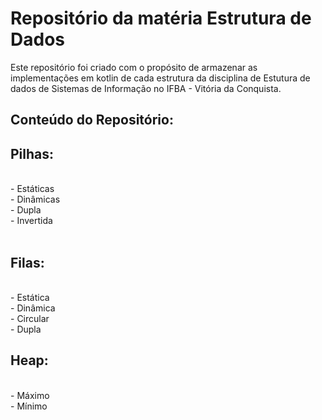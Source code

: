 # Repositório da matéria Estrutura de Dados

Este repositório foi criado com o propósito de armazenar as implementações em kotlin de cada estrutura da disciplina de Estutura de dados  de Sistemas de Informação no IFBA - Vitória da Conquista.

## Conteúdo do Repositório:

<h2> Pilhas:  </h2> </br>
- Estáticas </br>
- Dinâmicas </br>
- Dupla </br>
- Invertida </br>
</br>
<h2> Filas:  </h2> </br>
- Estática </br>
- Dinâmica </br>
- Circular </br>
- Dupla </br>
<h2> Heap:  </h2> </br>
- Máximo </br>
- Mínimo </br>
